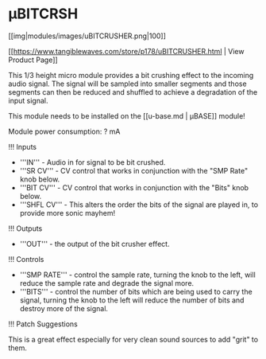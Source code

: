 # µBITCRSH
[[img|modules/images/uBITCRUSHER.png|100]]

[[https://www.tangiblewaves.com/store/p178/uBITCRUSHER.html  | View Product Page]]

This 1/3 height micro module provides a bit crushing effect to the incoming audio signal. The signal will be sampled into smaller segments and those segments can then be reduced and shuffled to achieve a degradation of the input signal.

This module needs to be installed on the [[u-base.md | µBASE]] module!

Module power consumption: ? mA

!!! Inputs

* '''IN''' - Audio in for signal to be bit crushed.
* '''SR CV''' - CV control that works in conjunction with the "SMP Rate" knob below.
* '''BIT CV''' - CV control that works in conjunction with the "Bits" knob below.
* '''SHFL CV''' -  This alters the order the bits of the signal are played in, to provide more sonic mayhem!

!!! Outputs

* '''OUT''' - the output of the bit crusher effect.

!!! Controls

* '''SMP RATE''' - control the sample rate, turning the knob to the left, will reduce the sample rate and degrade the signal more.
* '''BITS''' - control the number of bits which are being used to carry the signal, turning the knob to the left will reduce the number of bits and destroy more of the signal.

!!! Patch Suggestions

This is a great effect especially for very clean sound sources to add "grit" to them.

